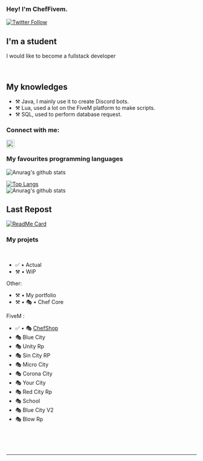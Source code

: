 ### Hey! I'm ChefFivem.

[![Twitter Follow](https://img.shields.io/twitter/follow/ChefFivem?color=1DA1F2&logo=twitter&style=for-the-badge)](https://twitter.com/ChefFivem)

## I'm a student
 
I would like to become a fullstack developer
  
<br />

## My knowledges

- ⚒️ Java, I mainly use it to create Discord bots.
- ⚒️ Lua, used a lot on the FiveM platform to make scripts.
- ⚒️ SQL, used to perform database request.

### Connect with me:

[<img align="left" alt="My discord" width="22px" src="https://cdn.jsdelivr.net/npm/simple-icons@v3/icons/discord.svg" />][discord]

<br />

### My favourites programming languages


![Anurag's github stats](https://github-readme-stats.vercel.app/api?username=ChefFivem&count_private=true&show_icons=true?theme=buefy)
<br />

[![Top Langs](https://github-readme-stats.vercel.app/api/top-langs/?username=ChefFivem)](https://github.com/ChefFivem/ChefFivem)
<br />
![Anurag's github stats](https://github-readme-stats.vercel.app/api/?username=ChefFivem&show_icons=true&title_color=fff&icon_color=79ff97&text_color=9f9f9f&bg_color=151515)
<br />



## Last Repost

[![ReadMe Card](https://github-readme-stats.vercel.app/api/pin/?username=ChefFivem&repo=chef_store)](https://github.com/ChefFivem/chef_store)

### My projets

<br />

<!--START_SECTION:activity-->
- ✅ • Actual
- ⚒️ • WiP

Other:
- ⚒️ • My portfolio
- ⚒️ • 🎭 • Chef Core

FiveM :
- ✅ • 🎭 [ChefShop](https://www.chefshop5m.fr/)
- 🎭 Blue City
- 🎭 Unity Rp
- 🎭 Sin City RP
- 🎭 Micro City
- 🎭 Corona City
- 🎭 Your City
- 🎭 Red City Rp
- 🎭 School
- 🎭 Blue City V2
- 🎭 Blow Rp


<!--END_SECTION:activity-->


<br />

<br />
<br />

---

[discord]: https://discord.gg/QwpvYAM
